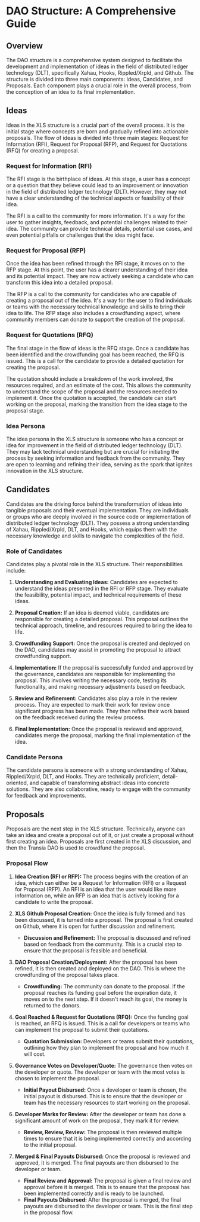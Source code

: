 # DAO Structure: A Comprehensive Guide

## Overview

The DAO structure is a comprehensive system designed to facilitate the development and implementation of ideas in the field of distributed ledger technology (DLT), specifically Xahau, Hooks, Rippled/Xrpld, and Github. The structure is divided into three main components: Ideas, Candidates, and Proposals. Each component plays a crucial role in the overall process, from the conception of an idea to its final implementation.

## Ideas

Ideas in the XLS structure is a crucial part of the overall process. It is the initial stage where concepts are born and gradually refined into actionable proposals. The flow of ideas is divided into three main stages: Request for Information (RFI), Request for Proposal (RFP), and Request for Quotations (RFQ) for creating a proposal.

### Request for Information (RFI)

The RFI stage is the birthplace of ideas. At this stage, a user has a concept or a question that they believe could lead to an improvement or innovation in the field of distributed ledger technology (DLT). However, they may not have a clear understanding of the technical aspects or feasibility of their idea. 

The RFI is a call to the community for more information. It's a way for the user to gather insights, feedback, and potential challenges related to their idea. The community can provide technical details, potential use cases, and even potential pitfalls or challenges that the idea might face.

### Request for Proposal (RFP)

Once the idea has been refined through the RFI stage, it moves on to the RFP stage. At this point, the user has a clearer understanding of their idea and its potential impact. They are now actively seeking a candidate who can transform this idea into a detailed proposal.

The RFP is a call to the community for candidates who are capable of creating a proposal out of the idea. It's a way for the user to find individuals or teams with the necessary technical knowledge and skills to bring their idea to life. The RFP stage also includes a crowdfunding aspect, where community members can donate to support the creation of the proposal.

### Request for Quotations (RFQ)

The final stage in the flow of ideas is the RFQ stage. Once a candidate has been identified and the crowdfunding goal has been reached, the RFQ is issued. This is a call for the candidate to provide a detailed quotation for creating the proposal.

The quotation should include a breakdown of the work involved, the resources required, and an estimate of the cost. This allows the community to understand the scope of the proposal and the resources needed to implement it. Once the quotation is accepted, the candidate can start working on the proposal, marking the transition from the idea stage to the proposal stage.

### Idea Persona

The idea persona in the XLS structure is someone who has a concept or idea for improvement in the field of distributed ledger technology (DLT). They may lack technical understanding but are crucial for initiating the process by seeking information and feedback from the community. They are open to learning and refining their idea, serving as the spark that ignites innovation in the XLS structure.

## Candidates

Candidates are the driving force behind the transformation of ideas into tangible proposals and their eventual implementation. They are individuals or groups who are deeply involved in the source code or implementation of distributed ledger technology (DLT). They possess a strong understanding of Xahau, Rippled/Xrpld, DLT, and Hooks, which equips them with the necessary knowledge and skills to navigate the complexities of the field.

### Role of Candidates

Candidates play a pivotal role in the XLS structure. Their responsibilities include:

1. **Understanding and Evaluating Ideas:** Candidates are expected to understand the ideas presented in the RFI or RFP stage. They evaluate the feasibility, potential impact, and technical requirements of these ideas.

2. **Proposal Creation:** If an idea is deemed viable, candidates are responsible for creating a detailed proposal. This proposal outlines the technical approach, timeline, and resources required to bring the idea to life.

3. **Crowdfunding Support:** Once the proposal is created and deployed on the DAO, candidates may assist in promoting the proposal to attract crowdfunding support.

4. **Implementation:** If the proposal is successfully funded and approved by the governance, candidates are responsible for implementing the proposal. This involves writing the necessary code, testing its functionality, and making necessary adjustments based on feedback.

5. **Review and Refinement:** Candidates also play a role in the review process. They are expected to mark their work for review once significant progress has been made. They then refine their work based on the feedback received during the review process.

6. **Final Implementation:** Once the proposal is reviewed and approved, candidates merge the proposal, marking the final implementation of the idea.

### Candidate Persona

The candidate persona is someone with a strong understanding of Xahau, Rippled/Xrpld, DLT, and Hooks. They are technically proficient, detail-oriented, and capable of transforming abstract ideas into concrete solutions. They are also collaborative, ready to engage with the community for feedback and improvements.

## Proposals

Proposals are the next step in the XLS structure. Technically, anyone can take an idea and create a proposal out of it, or just create a proposal without first creating an idea. Proposals are first created in the XLS discussion, and then the Transia DAO is used to crowdfund the proposal.

### Proposal Flow

1. **Idea Creation (RFI or RFP):** The process begins with the creation of an idea, which can either be a Request for Information (RFI) or a Request for Proposal (RFP). An RFI is an idea that the user would like more information on, while an RFP is an idea that is actively looking for a candidate to write the proposal.

2. **XLS Github Proposal Creation:** Once the idea is fully formed and has been discussed, it is turned into a proposal. The proposal is first created on Github, where it is open for further discussion and refinement.

    - **Discussion and Refinement:** The proposal is discussed and refined based on feedback from the community. This is a crucial step to ensure that the proposal is feasible and beneficial.

3. **DAO Proposal Creation/Deployment:** After the proposal has been refined, it is then created and deployed on the DAO. This is where the crowdfunding of the proposal takes place.

    - **Crowdfunding:** The community can donate to the proposal. If the proposal reaches its funding goal before the expiration date, it moves on to the next step. If it doesn't reach its goal, the money is returned to the donors.

4. **Goal Reached & Request for Quotations (RFQ):** Once the funding goal is reached, an RFQ is issued. This is a call for developers or teams who can implement the proposal to submit their quotations.

    - **Quotation Submission:** Developers or teams submit their quotations, outlining how they plan to implement the proposal and how much it will cost.

5. **Governance Votes on Developer/Quote:** The governance then votes on the developer or quote. The developer or team with the most votes is chosen to implement the proposal.

    - **Initial Payout Disbursed:** Once a developer or team is chosen, the initial payout is disbursed. This is to ensure that the developer or team has the necessary resources to start working on the proposal.

6. **Developer Marks for Review:** After the developer or team has done a significant amount of work on the proposal, they mark it for review.

    - **Review, Review, Review:** The proposal is then reviewed multiple times to ensure that it is being implemented correctly and according to the initial proposal.

7. **Merged & Final Payouts Disbursed:** Once the proposal is reviewed and approved, it is merged. The final payouts are then disbursed to the developer or team.

    - **Final Review and Approval:** The proposal is given a final review and approval before it is merged. This is to ensure that the proposal has been implemented correctly and is ready to be launched.
    - **Final Payouts Disbursed:** After the proposal is merged, the final payouts are disbursed to the developer or team. This is the final step in the proposal flow.

